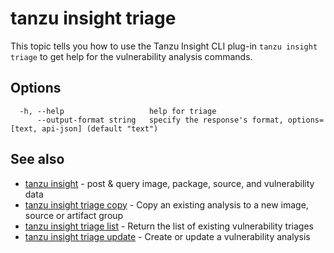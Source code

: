# tanzu insight triage

This topic tells you how to use the Tanzu Insight CLI plug-in 
`tanzu insight triage` to get help for the vulnerability analysis commands.

## <a id='options'></a>Options

```console
  -h, --help                   help for triage
      --output-format string   specify the response's format, options=[text, api-json] (default "text")
```

## <a id='see-also'></a>See also

* [tanzu insight](tanzu_insight.hbs.md)	 - post & query image, package, source, and vulnerability data
* [tanzu insight triage copy](tanzu_insight_triage_copy.hbs.md)	 - Copy an existing analysis to a new image, source or artifact group
* [tanzu insight triage list](tanzu_insight_triage_list.hbs.md)	 - Return the list of existing vulnerability triages
* [tanzu insight triage update](tanzu_insight_triage_update.hbs.md)	 - Create or update a vulnerability analysis
